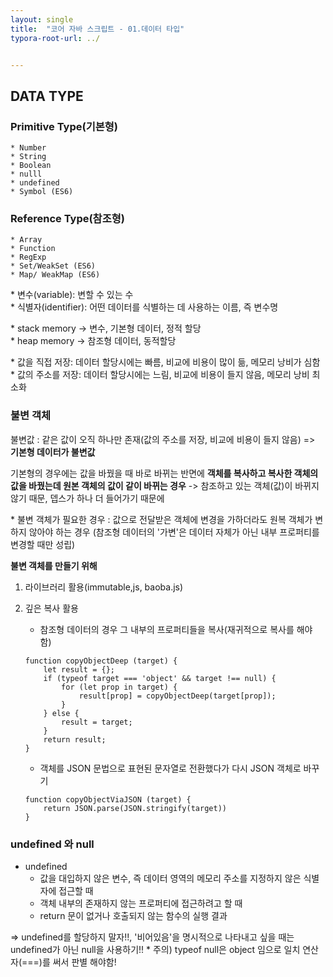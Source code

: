 ```yaml
---
layout: single
title:  "코어 자바 스크립트 - 01.데이터 타입"
typora-root-url: ../


---
```


## DATA TYPE

### Primitive Type(기본형)  
    * Number
    * String
    * Boolean
    * nulll
    * undefined
    * Symbol (ES6)

### Reference Type(참조형)
    * Array
    * Function
    * RegExp
    * Set/WeakSet (ES6)
    * Map/ WeakMap (ES6)


\* 변수(variable): 변할 수 있는 수<br>
\* 식별자(identifier): 어떤 데이터를 식별하는 데 사용하는 이름, 즉 변수명

\* stack memory -> 변수, 기본형 데이터, 정적 할당<br>
\* heap memory -> 참조형 데이터, 동적할당

\* 값을 직접 저장: 데이터 할당시에는 빠름, 비교에 비용이 많이 듦, 메모리 낭비가 심함<br>
\* 값의 주소를 저장: 데이터 할당시에는 느림, 비교에 비용이 들지 않음, 메모리 낭비 최소화

### 불변 객체

불변값 : 같은 값이 오직 하나만 존재(값의 주소를 저장, 비교에 비용이 들지 않음) => **기본형 데이터가 불변값**

기본형의 경우에는 값을 바꿨을 때 바로 바뀌는 반면에 **객체를 복사하고 복사한 객체의 값을 바꿨는데 원본 객체의 값이 같이 바뀌는 경우** -> 참조하고 있는 객체(값)이 바뀌지 않기 때문, 뎁스가 하나 더 들어가기 때문에

\* 불변 객체가 필요한 경우 : 값으로 전달받은 객체에 변경을 가하더라도 원복 객체가 변하지 않아야 하는 경우 (참조형 데이터의 '가변'은 데이터 자체가 아닌 내부 프로퍼티를 변경할 때만 성립)

**불변 객체를 만들기 위해**

1) 라이브러리 활용(immutable,js, baoba.js)
2) 깊은 복사 활용
    - 참조형 데이터의 경우 그 내부의 프로퍼티들을 복사(재귀적으로 복사를 해야 함)

    ~~~
    function copyObjectDeep (target) {
        let result = {};
        if (typeof target === 'object' && target !== null) {
            for (let prop in target) {
                result[prop] = copyObjectDeep(target[prop]);
            }
        } else {
            result = target;
        }
        return result;
    }
    ~~~
    - 객체를 JSON 문법으로 표현된 문자열로 전환했다가 다시 JSON 객체로 바꾸기

    ~~~
    function copyObjectViaJSON (target) {
        return JSON.parse(JSON.stringify(target))
    }
    ~~~

### undefined 와 null

* undefined
    * 값을 대입하지 않은 변수, 즉 데이터 영역의 메모리 주소를 지정하지 않은 식별자에 접근할 때
    * 객체 내부의 존재하지 않는 프로퍼티에 접근하려고 할 때
    * return 문이 없거나 호출되지 않는 함수의 실행 결과

=> undefined를 할당하지 말자!!, '비어있음'을 명시적으로 나타내고 싶을 때는 undefined가 아닌 null을 사용하기!!
\* 주의) typeof null은 object 임으로 일치 연산자(===)를 써서 판별 해야함!